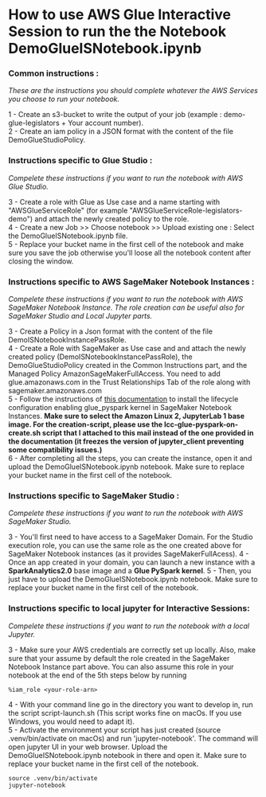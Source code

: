 # How to use AWS Glue Interactive Session to run the the Notebook DemoGlueISNotebook.ipynb
### Common instructions : 
*These are the instructions you should complete whatever the AWS Services you choose to run your notebook.*

1 - Create an s3-bucket to write the output of your job (example : demo-glue-legislators + Your account number).   
2 - Create an iam policy in a JSON format with the content of the file DemoGlueStudioPolicy.   

### Instructions specific to Glue Studio : 
*Compelete these instructions if you want to run the notebook with AWS Glue Studio.*

3 - Create a role with Glue as Use case and a name starting with "AWSGlueServiceRole" (for example "AWSGlueServiceRole-legislators-demo") and attach the newly created policy to the role.   
4 - Create a new Job >> Choose notebook >> Upload existing one : Select the DemoGlueISNotebook.ipynb file.    
5 - Replace your bucket name in the first cell of the notebook and make sure you save the job otherwise you'll loose all the notebook content after closing the window.    

### Instructions specific to AWS SageMaker Notebook Instances : 
*Compelete these instructions if you want to run the notebook with AWS SageMaker Notebook Instance. The role creation can be useful also for SageMaker Studio and Local Jupyter parts.*

3 - Create a Policy in a Json format with the content of the file DemoISNotebookInstancePassRole.   
4 - Create a Role with SageMaker as Use case and and attach the newly created policy (DemoISNotebookInstancePassRole), the DemoGlueStudioPolicy created in the Common Instructions part, and the Managed Policy AmazonSageMakerFullAccess. You need to add glue.amazonaws.com in the Trust Relationships Tab of the role along with sagemaker.amazonaws.com   
5 - Follow the instructions of [this documentation](https://docs.aws.amazon.com/glue/latest/dg/interactive-sessions-sagemaker.html) to install the lifecycle configuration enabling glue_pyspark kernel in SageMaker Notebook Instances. **Make sure to select the Amazon Linux 2, JupyterLab 1 base image. For the creation-script, please use the lcc-glue-pyspark-on-create.sh script that I attached to this mail instead of the one provided in the documentation (it freezes the version of jupyter_client preventing some compatibility issues.)**     
6 - After completing all the steps, you can create the instance, open it and upload the DemoGlueISNotebook.ipynb notebook. Make sure to replace your bucket name in the first cell of the notebook.    

### Instructions specific to SageMaker Studio : 
*Compelete these instructions if you want to run the notebook with AWS SageMaker Studio.*

3 - You'll first need to have access to a SageMaker Domain. For the Studio execution role, you can use the same role as the one created above for SageMaker Notebook instances (as it provides SageMakerFullAcess). 
4 - Once an app created in your domain, you can launch a new instance with a **SparkAnalytics2.0** base image and a **Glue PySpark kernel**. 
5 - Then, you just have to upload the DemoGlueISNotebook.ipynb notebook. Make sure to replace your bucket name in the first cell of the notebook.

### Instructions specific to local jupyter for Interactive Sessions: 
*Compelete these instructions if you want to run the notebook with a local Jupyter.*

3 - Make sure your AWS credentials are correctly set up locally. Also, make sure that your assume by default the role created in the SageMaker Notebook Instance part above. You can also assume this role in your notebook at the end of the 5th steps below by running 
```
%iam_role <your-role-arn>
```  
4 - With your command line go in the directory you want to develop in, run the script script-launch.sh (This script works fine on macOs. If you use Windows, you would need to adapt it).   
5 - Activate the environment your script has just created (source .venv/bin/activate on macOs) and run 'jupyter-notebook'. The command will open jupyter UI in your web browser. Upload the DemoGlueISNotebook.ipynb notebook in there and open it. Make sure to replace your bucket name in the first cell of the notebook.   
```
source .venv/bin/activate  
jupyter-notebook
```  
